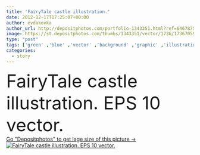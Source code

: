 ```yaml
---
title: 'FairyTale castle illustration.'
date: 2012-12-17T17:25:07+00:00
author: evdakovka
author_url: http://depositphotos.com/portfolio-1343351.html?ref=64678756
image: https://st.depositphotos.com/thumbs/1343351/vector/1736/17367059/api_thumb_450.jpg?forcejpeg=true
type: "post"
tags: ['green' ,'blue' ,'vector' ,'background' ,'graphic' ,'illustration' ,'design' ,'stone' ,'sky' ,'beautiful' ,'art' ,'grass' ,'sun' ,'field' ,'cute' ,'child' ,'old' ,'picture' ,'cartoon' ,'flag' ,'landscape' ,'pink' ,'fantasy' ,'architecture' ,'building' ,'exterior' ,'house' ,'tower' ,'window' ,'home' ,'dream' ,'fingers' ,'with' ,'drawing' ,'brick' ,'magic' ,'artwork' ,'panorama' ,'gate' ,'baby' ,'residential' ,'fairytale' ,'fairy' ,'tale' ,'princess' ,'king' ,'queen' ,'footpath' ,'story' ,'medieval' ]
categories: 
  - story
---
```

<div aling="center">
            <font size="60"> FairyTale castle illustration. EPS 10 vector.</font>   
</div>
<div>
    <a href='https://depositphotos.com/17367059/stock-illustration-fairytale-castle-illustration.html?ref=64678756' target=_blank > Go "Depositphotos" to get lage size of this picture ->
        <img href='https://depositphotos.com/17367059/stock-illustration-fairytale-castle-illustration.html?ref=64678756' src='https://st.depositphotos.com/1343351/1736/v/950/depositphotos_17367059-stock-illustration-fairytale-castle-illustration.jpg?forcejpeg=true' alt='FairyTale castle illustration. EPS 10 vector.' >
    </a>
</div>
